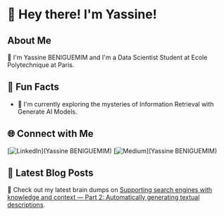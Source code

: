 # 👋 Hey there! I'm Yassine!

## About Me

🚀 I'm Yassine BENIGUEMIM and I'm a Data Scientist Student at Ecole Polytechnique at Paris.

## 🌟 Fun Facts

- 🔭 I'm currently exploring the mysteries of Information Retrieval with Generate AI Models.

## 🌐 Connect with Me

[![LinkedIn](https://www.linkedin.com/in/yassine-beniguemim/)](Yassine BENIGUEMIM)
[![Medium](https://medium.com/@yassinebeniguemim)](Yassine BENIGUEMIM)

## 📝 Latest Blog Posts

📌 Check out my latest brain dumps on [Supporting search engines with knowledge and context — Part 2: Automatically generating textual descriptions](https://medium.com/@yassinebeniguemim/supporting-search-engines-with-knowledge-and-context-part-2-automatically-generating-textual-dd3c97fc1ba9).
